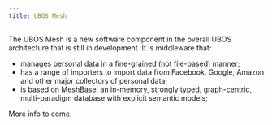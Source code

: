 ```yaml
---
title: UBOS Mesh
---
```


The UBOS Mesh is a new software component in the overall
UBOS architecture that is still in development. It is middleware that:

* manages personal data in a fine-grained (not file-based) manner;
* has a range of importers to import data from Facebook, Google, Amazon
  and other major collectors of personal data;
* is based on MeshBase, an in-memory, strongly typed,
  graph-centric, multi-paradigm database with explicit semantic models;

More info to come.
